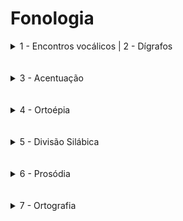 <h1>Fonologia</h1>

<details><summary>1 - Encontros vocálicos | 2 - Dígrafos</summary>
<a href="https://www.youtube.com/watch?v=BOj2xCwIo8M&t=6s" target="_blank">1 - Fonética e Fonologia [Prof Noslen]</a> <br><br>
<a href="https://www.youtube.com/watch?v=texjKRIwdkg&t=10s" target="_blank">2 - Fonética e Fonologia - Funk dos Encontros Vocálicos [Prof. Noslen]</a> <br><br>
<a href="https://www.youtube.com/watch?v=D_urL0S1PJM" target="_blank">1 - QUESTÕES - Fonemas | Ortografia | Português</a> <br><br>
<a href="https://www.youtube.com/watch?v=V-L9N7DEDUI" target="_blank">2 - QUESTÕES - ENCONTROS VOCÁLICOS E DÍGRAFOS</a> <br><br>
<a href="https://www.youtube.com/watch?v=UqYLLKN4V4I" target="_blank">3 - QUESTÕES - Dígrafo consonantal e vocálico</a> <br><br>
</details> <br><br>



<details><summary>3 - Acentuação</summary>
<a href="https://www.youtube.com/watch?v=Sy_LUnePfRE" target="_blank">1 - Acentuação ♫ Malha Funk da Acentuação ♫ [Prof Noslen]</a> <br><br>
<a href="https://www.youtube.com/watch?v=Hlxt0mP4tNE" target="_blank">1 - QUESTÕES - acentuação gráfica [Prof. Noslen]</a> <br><br>
<a href="https://www.youtube.com/watch?v=y56gtkRPF_U" target="_blank">2 - QUESTÕES - ACENTUAÇÃO GRÁFICA|QUESTÕES PARA CONCURSOS COMENTADAS</a> <br><br>
</details> <br><br>



<details><summary>4 - Ortoépia</summary>
<a href="https://www.youtube.com/watch?v=1OBYBRBEsKI" target="_blank">1 - “Largato” ou “Lagarto”; “Mendingo” ou “Mendigo”: saiba mais sobre Ortoépia</a> <br><br>
</details> <br><br>



<details><summary>5 - Divisão Silábica</summary>
<a href="https://www.youtube.com/watch?v=nTsQ7Zj8Ln4" target="_blank">1 - Divisão Silábica [Prof Noslen]</a> <br><br>
<a href="https://www.youtube.com/watch?v=Qxt7kBypIOA" target="_blank">1 - QUESTÕES - Sílabas</a> <br>
</details> <br><br>



<details><summary>6 - Prosódia</summary>
<a href="https://www.youtube.com/watch?v=SAGQUI2dRAA" target="_blank">1 - Você sabe o que é prosódia? Professor Noslen te explica!</a> <br><br>
</details> <br><br>



<details><summary>7 - Ortografia</summary>
<a href="https://youtu.be/AZQ7w--hR00?si=3OOq2QfMo7YN-FXw" target="_blank">1 - Ortografia - Empregos de S e Z [Prof Noslen]</a> <br><br>
<a href="https://youtu.be/H66eOQZXWy0?si=xB2PhsevXthcW2eO" target="_blank">2 - Ortografia - Empregos de J e G [Prof Noslen]</a> <br><br>
<a href="https://youtu.be/8Uj8ISzzBJE?si=Ek0Fs6f6YESDWFCs" target="_blank">3 - Ortografia - Empregos de X, CH e MAU, MAL [Prof Noslen]</a> <br><br>
<a href="https://youtu.be/URRKbBkECsY?si=W142_xAFHw2dtKY3" target="_blank">4 - Ortografia - Empregos de E e I nos verbos [Professor Noslen]</a> <br><br>
<a href="https://www.youtube.com/watch?v=AQfHQP-JLcA" target="_blank">5 - Ortografia - Uso dos Porquês [Prof Noslen]</a> <br><br>
<a href="https://www.youtube.com/watch?v=Qja9wuPmsfY" target="_blank">1 - QUESTÕES - Ortografia [Prof Noslen]</a> <br><br>
<a href="https://www.youtube.com/watch?v=w2k-HxZm594" target="_blank">2 - QUESTÕES - Ortografia | Aula Completa</a> <br><br>
</details> <br><br>